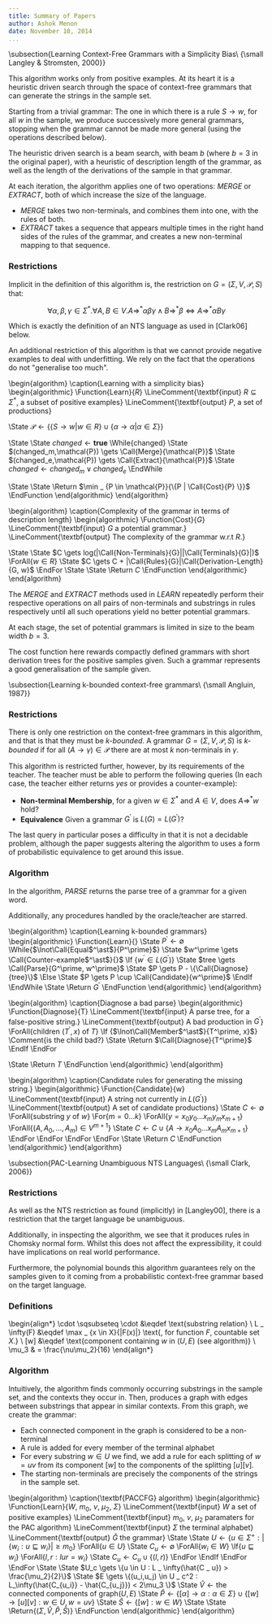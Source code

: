 ```yaml
---
title: Summary of Papers
author: Ashok Menon
date: November 10, 2014
...
```


\subsection{Learning Context-Free Grammars with a Simplicity Bias\\
  {\small Langley \& Stromsten, 2000}}

This algorithm works only from positive examples. At its heart it is a
heuristic driven search through the space of context-free grammars that
can generate the strings in the sample set.

Starting from a trivial grammar: The one in which there is a rule
$S \rightarrow w$, for all $w$ in the sample, we produce successively more
general grammars, stopping when the grammar cannot be made more general (using
the operations described below).

The heuristic driven search is a beam search, with beam $b$ (where $b = 3$ in
the original paper), with a heuristic of description length of the
grammar, as well as the length of the derivations of the sample in that
grammar.

At each iteration, the algorithm applies one of two operations: _MERGE_ or
_EXTRACT_, both of which increase the size of the language.

 * _MERGE_ takes two non-terminals, and combines them into one, with the rules
   of both.
 * _EXTRACT_ takes a sequence that appears multiple times in the right hand
   sides of the rules of the grammar, and creates a new non-terminal mapping
   to that sequence.

### Restrictions

Implicit in the definition of this algorithm is, the restriction on
$G = (\Sigma,V,\mathcal{P},S)$ that:

$$
\forall \alpha, \beta, \gamma \in \Sigma^*.
\forall A, B \in V.
  A \Rightarrow^* \alpha\beta\gamma
  \land B \Rightarrow^* \beta
  \Leftrightarrow A \Rightarrow^* \alpha B \gamma
$$

Which is exactly the definition of an NTS language as used in [Clark06]
below.

An additional restriction of this algorithm is that we cannot provide negative
examples to deal with underfitting. We rely on the fact that the operations do
not "generalise too much".

\begin{algorithm}
\caption{Learning with a simplicity bias}
\begin{algorithmic}
\Function{Learn}{$R$}
  \LineComment{\textbf{input} $R \subseteq \Sigma^{ * }$, a subset of positive examples}
  \LineComment{\textbf{output} $P$, a set of productions}

  \State $\mathcal{P} \gets
            \{\{S \rightarrow w | w \in R\} \cup
            \{\alpha \rightarrow \alpha | \alpha \in \Sigma\}\}$

  \State
  \State $changed \gets \mathbf{true}$
  \While{changed}
    \State $(changed_m,\mathcal{P}) \gets \Call{Merge}{\mathcal{P}}$
    \State $(changed_e,\mathcal{P}) \gets \Call{Extract}{\mathcal{P}}$
    \State $changed \gets changed_m \vee changed_e$
  \EndWhile

  \State
  \State \Return $\min _ {P \in \mathcal{P}}{\{P | \Call{Cost}{P} \}}$
\EndFunction
\end{algorithmic}
\end{algorithm}

\begin{algorithm}
\caption{Complexity of the grammar in terms of description length}
\begin{algorithmic}
\Function{Cost}{$G$}
  \LineComment{\textbf{input} $G$ a potential grammar.}
  \LineComment{\textbf{output} The complexity of the grammar w.r.t $R$.}

  \State
  \State $C \gets log(|\Call{Non-Terminals}{G}||\Call{Terminals}{G}|)$
  \ForAll{$w \in R$}
    \State $C \gets C + |\Call{Rules}{G}|\Call{Derivation-Length}{G, w}$
  \EndFor
  \State
  \State \Return $C$
\EndFunction
\end{algorithmic}
\end{algorithm}

The _MERGE_ and _EXTRACT_ methods used in _LEARN_ repeatedly perform their
respective operations on all pairs of non-terminals and substrings in rules
respectively until all such operations yield no better potential grammars.

At each stage, the set of potential grammars is limited in size to the beam
width $b = 3$.

The cost function here rewards compactly defined grammars with short derivation
trees for the positive samples given. Such a grammar represents a good
generalisation of the sample given.

\subsection{Learning k-bounded context-free grammars\\
  {\small Angluin, 1987}}

### Restrictions

There is only one restriction on the context-free grammars in this algorithm,
and that is that they must be _k-bounded_. A grammar
$G = (\Sigma, V, \mathcal{P}, S)$ is _k-bounded_ if for all
$(A \rightarrow \gamma) \in \mathcal{P}$ there are at most $k$ non-terminals
in $\gamma$.

This algorithm is restricted further, however, by its requirements of the
teacher. The teacher must be able to perform the following queries (In each
case, the teacher either returns _yes_ or provides a counter-example):

 * **Non-terminal Membership**, for a given $w \in \Sigma^{ * }$ and $A \in V$,
   does $A \Rightarrow^{ * } w$ hold?
 * **Equivalence** Given a grammar $G^\prime$ is $L(G) = L(G^\prime)$?

The last query in particular poses a difficulty in that it is not a decidable
problem, although the paper suggests altering the algorithm to uses a form of
probabilistic equivalence to get around this issue.

### Algorithm

In the algorithm, _PARSE_ returns the parse tree of a grammar for a given
word.

Additionally, any procedures handled by the oracle/teacher are starred.

\begin{algorithm}
\caption{Learning k-bounded grammars}
\begin{algorithmic}
\Function{Learn}{}
  \State $P^\prime \gets \emptyset$
  \While{$\lnot\Call{Equal$^\ast$}{P^\prime}$}
    \State $w^\prime \gets \Call{Counter-example$^\ast$}{}$
    \If {$w^\prime \in L(G^\prime)$}
      \State $tree \gets \Call{Parse}{G^\prime, w^\prime}$
      \State $P \gets P - \{\Call{Diagnose}{tree}\}$
    \Else
      \State $P \gets P \cup \Call{Candidate}{w^\prime}$
    \EndIf
  \EndWhile
  \State \Return $G^\prime$
\EndFunction
\end{algorithmic}
\end{algorithm}

\begin{algorithm}
\caption{Diagnose a bad parse}
\begin{algorithmic}
\Function{Diagnose}{T}
  \LineComment{\textbf{input} A parse tree, for a false-positive string.}
  \LineComment{\textbf{output} A bad production in $G^\prime$}
  \ForAll{children $(T^\prime, x)$ of $T$}
    \If {$\lnot\Call{Member$^\ast$}{T^\prime, x}$}
      \Comment{is the child bad?}
      \State \Return $\Call{Diagnose}{T^\prime}$
    \EndIf
  \EndFor

  \State \Return $T$
\EndFunction
\end{algorithmic}
\end{algorithm}

\begin{algorithm}
\caption{Candidate rules for generating the missing string.}
\begin{algorithmic}
\Function{Candidate}{w}
  \LineComment{\textbf{input} A string not currently in $L(G^\prime)$}
  \LineComment{\textbf{output} A set of candidate productions}
  \State $C \gets \emptyset$
  \ForAll{substring $y$ of $w$}
    \For{$m = 0 \ldots k$}
      \ForAll{$y = x_0y_0 \ldots x_my_mx_{m+1}$}
        \ForAll{$(A, A_0,\ldots,A_m) \in V^{m+1}$}
          \State $C \gets C \cup \{A \rightarrow x_0A_0 \ldots x_mA_mx_{m+1}\}$
        \EndFor
      \EndFor
    \EndFor
  \EndFor
  \State \Return $C$
\EndFunction
\end{algorithmic}
\end{algorithm}

\subsection{PAC-Learning Unambiguous NTS Languages\\
  {\small Clark, 2006}}

### Restrictions
As well as the NTS restriction as found (implicitly) in [Langley00], there is
a restriction that the target language be unambiguous.

Additionally, in inspecting the algorithm, we see that it produces rules in
Chomsky normal form. Whilst this does not affect the expressibility, it could
have implications on real world performance.

Furthermore, the polynomial bounds this algorithm guarantees rely on the
samples given to it coming from a probabilistic context-free grammar based
on the target language.

### Definitions

\begin{align*}
\cdot \sqsubseteq \cdot &\eqdef \text{substring relation} \\
L _ \infty(F) &\eqdef \max _ {x \in X}{|F(x)|} \text{, for function $F$, countable set $X$.} \\
[w] &\eqdef \text{component containing $w$ in $(U,E)$ (see algorithm)} \\
\mu_3 & = \frac{\nu\mu_2}{16}
\end{align*}

### Algorithm

Intuitively, the algorithm finds commonly occurring substrings in the sample
set, and the contexts they occur in. Then, produces a graph with edges between
substrings that appear in similar contexts. From this graph, we create the
grammar:

 * Each connected component in the graph is considered to be a
   non-terminal
 * A rule is added for every member of the terminal alphabet
 * For every substring $w \in U$ we find, we add a rule for each splitting of
   $w = uv$ from its component $[w]$ to the components of the splitting
   $[u][v]$.
 * The starting non-terminals are precisely the components of the strings in
   the sample set.

\begin{algorithm}
\caption{\textbf{PACCFG} algorithm}
\begin{algorithmic}
\Function{Learn}{$W$, $m_0$, $\nu$, $\mu_2$, $\Sigma$}
  \LineComment{\textbf{input} $W$ a set of positive examples}
  \LineComment{\textbf{input} $m_0$, $\nu$, $\mu_2$ paramaters for the PAC algorithm}
  \LineComment{\textbf{input} $\Sigma$ the terminal alphabet}
  \LineComment{\textbf{output} $\hat{G}$ the grammar}
  \State
  \State $U \gets \{u \in \Sigma^+ : |\{w_i:u\sqsubseteq w_i\}| \geq m_0\}$
  \ForAll{$u \in U$}
    \State $C_u \gets \emptyset$
    \ForAll{$w_i \in W$}
      \If{$u \sqsubseteq w_i$}
        \ForAll{$l, r : lur = w_i$}
          \State $C_u \gets C_u \cup \{(l,r)\}$
        \EndFor
      \EndIf
    \EndFor
  \EndFor
  \State
  \State $U_c \gets \{u \in U : L _ \infty(\hat{C _ u}) > \frac{\mu_2}{2}\}$
  \State $E \gets \{(u_i,u_j) \in U _ c^2 :
                    L_\infty(\hat{C_{u_i}} - \hat{C_{u_j}}) < 2\mu_3 \}$
  \State $\hat{V} \gets \text{the connected components of graph} (U,E)$
  \State $\hat{P} \gets \{[\alpha] \rightarrow \alpha : \alpha \in \Sigma\} \cup
                        \{[w] \rightarrow [u][v] : w \in U, w = uv\}$
  \State $\hat{S} \gets \{[w] : w \in W\}$
  \State
  \State \Return{$(\Sigma, \hat{V}, \hat{P}, \hat{S})$}
\EndFunction
\end{algorithmic}
\end{algorithm}
